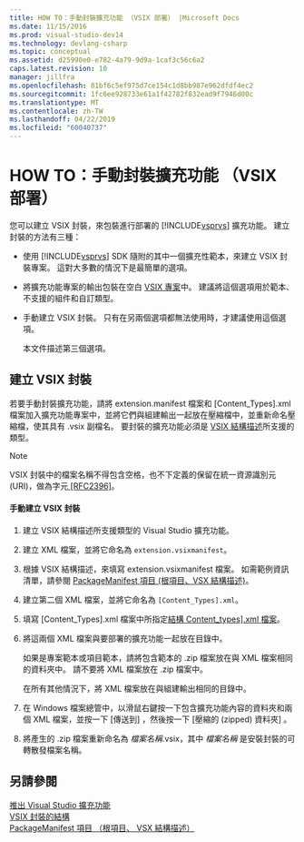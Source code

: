 ```yaml
---
title: HOW TO：手動封裝擴充功能 （VSIX 部署） |Microsoft Docs
ms.date: 11/15/2016
ms.prod: visual-studio-dev14
ms.technology: devlang-csharp
ms.topic: conceptual
ms.assetid: d25990e0-e782-4a79-9d9a-1caf3c56c6a2
caps.latest.revision: 10
manager: jillfra
ms.openlocfilehash: 81bf6c5ef975d7ce154c1d8bb987e962dfdf4ec2
ms.sourcegitcommit: 1fc6ee928733e61a1f42782f832ead9f7946d00c
ms.translationtype: MT
ms.contentlocale: zh-TW
ms.lasthandoff: 04/22/2019
ms.locfileid: "60040737"
---
```

# <a name="how-to-manually-package-an-extension-vsix-deployment"></a>HOW TO：手動封裝擴充功能 （VSIX 部署）
您可以建立 VSIX 封裝，來包裝進行部署的 [!INCLUDE[vsprvs](../includes/vsprvs-md.md)] 擴充功能。 建立封裝的方法有三種：  
  
- 使用 [!INCLUDE[vsprvs](../includes/vsprvs-md.md)] SDK 隨附的其中一個擴充性範本，來建立 VSIX 封裝專案。 這對大多數的情況下是最簡單的選項。  
  
- 將擴充功能專案的輸出包裝在空白 [VSIX 專案](../extensibility/vsix-project-template.md)中。 建議將這個選項用於範本、不支援的組件和自訂類型。  
  
- 手動建立 VSIX 封裝。 只有在另兩個選項都無法使用時，才建議使用這個選項。  
  
  本文件描述第三個選項。  
  
## <a name="creating-a-vsix-package"></a>建立 VSIX 封裝  
 若要手動封裝擴充功能，請將 extension.manifest 檔案和 [Content_Types].xml 檔案加入擴充功能專案中，並將它們與組建輸出一起放在壓縮檔中，並重新命名壓縮檔，使其具有 .vsix 副檔名。 要封裝的擴充功能必須是 [VSIX 結構描述](http://msdn.microsoft.com/76e410ec-b1fb-4652-ac98-4a4c52e09a2b)所支援的類型。  
  
> [!NOTE]
>  VSIX 封裝中的檔案名稱不得包含空格，也不下定義的保留在統一資源識別元 (URI)，做為字元[ \[RFC2396\]](http://go.microsoft.com/fwlink/?LinkId=90339)。  
  
#### <a name="to-manually-create-a-vsix-package"></a>手動建立 VSIX 封裝  
  
1. 建立 VSIX 結構描述所支援類型的 Visual Studio 擴充功能。  
  
2. 建立 XML 檔案，並將它命名為 `extension.vsixmanifest`。  
  
3. 根據 VSIX 結構描述，來填寫 extension.vsixmanifest 檔案。 如需範例資訊清單，請參閱 [PackageManifest 項目 (根項目、VSX 結構描述)](http://msdn.microsoft.com/f8ae42ba-775a-4d2b-976a-f556e147f187)。  
  
4. 建立第二個 XML 檔案，並將它命名為 `[Content_Types].xml`。  
  
5. 填寫 [Content_Types].xml 檔案中所指定[結構 Content_types\].xml 檔案](../extensibility/the-structure-of-the-content-types-dot-xml-file.md)。  
  
6. 將這兩個 XML 檔案與要部署的擴充功能一起放在目錄中。  
  
     如果是專案範本或項目範本，請將包含範本的 .zip 檔案放在與 XML 檔案相同的資料夾中。 請不要將 XML 檔案放在 .zip 檔案中。  
  
     在所有其他情況下，將 XML 檔案放在與組建輸出相同的目錄中。  
  
7. 在 Windows 檔案總管中，以滑鼠右鍵按一下包含擴充功能內容的資料夾和兩個 XML 檔案，並按一下 [傳送到] ，然後按一下 [壓縮的 (zipped) 資料夾] 。  
  
8. 將產生的 .zip 檔案重新命名為 *檔案名稱*.vsix，其中 *檔案名稱* 是安裝封裝的可轉散發檔案名稱。  
  
## <a name="see-also"></a>另請參閱  
 [推出 Visual Studio 擴充功能](../extensibility/shipping-visual-studio-extensions.md)   
 [VSIX 封裝的結構](../extensibility/anatomy-of-a-vsix-package.md)   
 [PackageManifest 項目 （根項目、 VSX 結構描述）](http://msdn.microsoft.com/f8ae42ba-775a-4d2b-976a-f556e147f187)